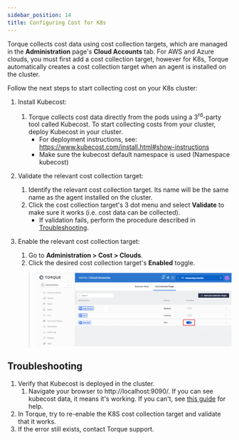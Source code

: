 ```yaml
---
sidebar_position: 14
title: Configuring Cost for K8s
---
```



Torque collects cost data using cost collection targets, which are managed in the __Administration__ page's __Cloud Accounts__ tab. For AWS and Azure clouds, you must first add a cost collection target, however for K8s, Torque automatically creates a cost collection target when an agent is installed on the cluster. 

Follow the next steps to start collecting cost on your K8s cluster:

1. Install Kubecost: 
   1. Torque collects cost data directly from the pods using a 3<sup>rd</sup>-party tool called Kubecost. To start collecting costs from your cluster, deploy Kubecost in your cluster.
      * For deployment instructions, see: https://www.kubecost.com/install.html#show-instructions
      * Make sure the kubecost default namespace is used (Namespace kubecost)
2. Validate the relevant cost collection target:
   1. Identify the relevant cost collection target. Its name will be the same name as the agent installed on the cluster. 
   2. Click the cost collection target's 3 dot menu and select __Validate__ to make sure it works (i.e. cost data can be collected).
      * If validation fails, perform the procedure described in [Troubleshooting](#troubleshooting).
3. Enable the relevant cost collection target:
   1. Go to __Administration > Cost > Clouds__.
   2. Click the desired cost collection target's __Enabled__ toggle.

     > ![Locale Dropdown](/img/enable-cost-target.png)

## Troubleshooting
   
1. Verify that Kubecost is deployed in the cluster. 
   1. Navigate your browser to http://localhost:9090/. If you can see kubecost data, it means it's working. If you can't, see [this guide](https://docs.kubecost.com/troubleshooting/troubleshoot-install) for help.
2. In Torque, try to re-enable the K8S cost collection target and validate that it works.
3. If the error still exists, contact Torque support.
